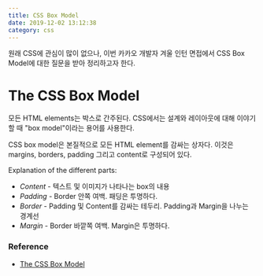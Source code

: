 ```yaml
---
title: CSS Box Model
date: 2019-12-02 13:12:38
category: css
---
```


원래 CSS에 관심이 많이 없으나, 이번 카카오 개발자 겨울 인턴 면접에서 CSS Box Model에 대한 질문을 받아 정리하고자 한다.


# The CSS Box Model

모든 HTML elements는 박스로 간주된다. CSS에서는 설계와 레이아웃에 대해 이야기할 때 "box model"이라는 용어를 사용한다.

CSS box model은 본질적으로 모든 HTML element를 감싸는 상자다. 이것은 margins, borders, padding 그리고 content로 구성되어 있다.

Explanation of the different parts:

* *Content* - 텍스트 및 이미지가 나타나는 box의 내용
* *Padding* - Border 안쪽 여백. 패딩은 투명하다.
* *Border* - Padding 및  Content를 감싸는 테두리. Padding과 Margin을 나누는 경계선
* *Margin* - Border 바깥쪽 여백. Margin은 투명하다.


### Reference

* [The CSS Box Model](https://www.w3schools.com/css/css_boxmodel.asp)